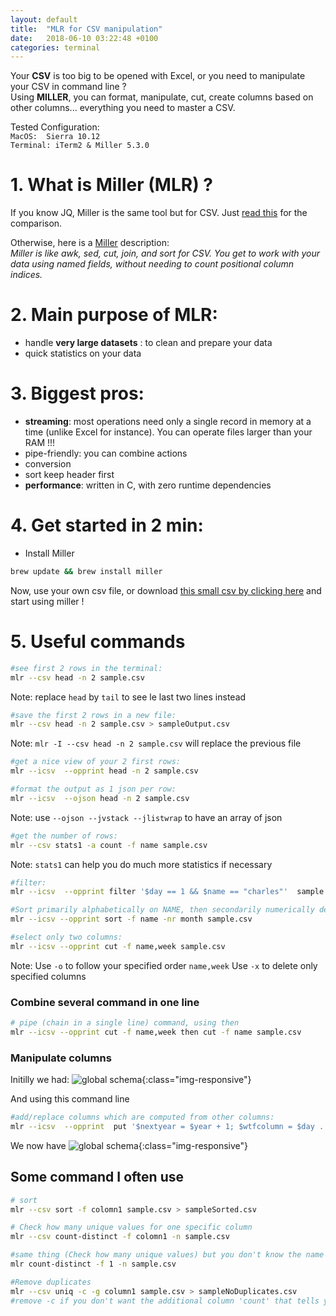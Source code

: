 ```yaml
---
layout: default
title:  "MLR for CSV manipulation"
date:   2018-06-10 03:22:48 +0100
categories: terminal
---
```


Your **CSV** is too big to be opened with Excel, or you need to manipulate your CSV in command line ?  
Using **MILLER**, you can format, manipulate, cut, create columns based on other columns... everything you need to master a CSV.

Tested Configuration:  
`MacOS:  Sierra 10.12`  
`Terminal: iTerm2 & Miller 5.3.0`

# 1.  What is Miller (MLR) ?

If you know JQ, Miller is the same tool but for CSV. Just [read this][jqComparison] for the comparison.  

Otherwise, here is a [Miller][miller] description:  
_Miller is like awk, sed, cut, join, and sort for CSV. You get to work with your data using named fields, without needing to count positional column indices._

# 2.  Main purpose of MLR:  

* handle **very large datasets** : to clean and prepare your data
* quick statistics on your data

# 3.  Biggest pros:  

* **streaming**: most operations need only a single record in memory at a time (unlike Excel for instance). You can operate files larger than your RAM !!!
* pipe-friendly: you can combine actions
* conversion
* sort keep header first
* **performance**: written in C, with zero runtime dependencies


# 4.  Get started in 2 min:

* Install Miller  

``` bash
brew update && brew install miller
```  

Now, use your own csv file, or download [this small csv by clicking here][file] and start using miller !

# 5.  Useful commands

``` bash
#see first 2 rows in the terminal:
mlr --csv head -n 2 sample.csv
```  

Note: replace `head` by `tail` to see le last two lines instead

``` bash
#save the first 2 rows in a new file:
mlr --csv head -n 2 sample.csv > sampleOutput.csv  
```  
Note:  `mlr -I --csv head -n 2 sample.csv` will replace the previous file


``` bash
#get a nice view of your 2 first rows:
mlr --icsv  --opprint head -n 2 sample.csv
```  

``` bash
#format the output as 1 json per row:
mlr --icsv  --ojson head -n 2 sample.csv
```  
Note: use `--ojson --jvstack --jlistwrap` to have an array of json

``` bash
#get the number of rows:
mlr --csv stats1 -a count -f name sample.csv
```  
Note: `stats1` can help you do much more statistics if necessary

``` bash
#filter:
mlr --icsv  --opprint filter '$day == 1 && $name == "charles"'  sample.csv
```  


``` bash
#Sort primarily alphabetically on NAME, then secondarily numerically descending on month:
mlr --icsv --opprint sort -f name -nr month sample.csv
```  

``` bash
#select only two columns:
mlr --icsv --opprint cut -f name,week sample.csv
```  
Note: Use `-o` to follow your specified order `name,week`
Use `-x` to delete only specified columns

### Combine several command in one line
``` bash
# pipe (chain in a single line) command, using then
mlr --icsv --opprint cut -f name,week then cut -f name sample.csv
```  



### Manipulate columns

Initilly we had:
![global schema](https://ibin.co/45w24357Vh98.png){:class="img-responsive"}  

And using this command line
``` bash
#add/replace columns which are computed from other columns:
mlr --icsv  --opprint  put '$nextyear = $year + 1; $wtfcolumn = $day . "_" . $year . "_" . ($week + $year); $name_upperclass = toupper($name)'   sample.csv
```  

We now have
![global schema](https://ibin.co/45w1j87zG8MM.png){:class="img-responsive"}  



## Some command I often use
``` bash
# sort
mlr --csv sort -f colomn1 sample.csv > sampleSorted.csv

# Check how many unique values for one specific column
mlr --csv count-distinct -f colomn1 -n sample.csv

#same thing (Check how many unique values) but you don't know the name of the first column
mlr count-distinct -f 1 -n sample.csv

#Remove duplicates
mlr --csv uniq -c -g column1 sample.csv > sampleNoDuplicates.csv
#remove -c if you don't want the additional column 'count' that tells you how many rows where grouped by for this unique row

```




[miller]: https://johnkerl.org/miller/doc/
[jqComparison]:https://www.quora.com/Is-there-a-tool-like-jq-for-CSV-files
[file]: /assets/files/sample.csv
